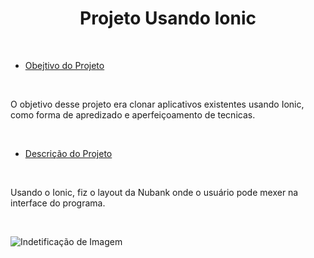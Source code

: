 <h1 align="center"> Projeto Usando Ionic </h1>
</br>

* [Obejtivo do Projeto](#objetivo-do-projeto)

</br>

  O objetivo desse projeto era clonar aplicativos existentes usando Ionic, como forma de apredizado e aperfeiçoamento de tecnicas.
  
<br>

* [Descrição do Projeto](#descrição-do-projeto)

</br>

  Usando o Ionic, fiz o layout da Nubank onde o usuário pode mexer na interface do programa.
  
<br>


![Indetificação de Imagem](https://user-images.githubusercontent.com/51390580/160937715-4ab2a513-1236-41d2-b409-0353a4387498.PNG)
